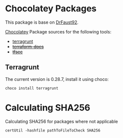 # Chocolatey Packages
This package is base on [DrFaust92](https://github.com/DrFaust92/chocolatey-packages).

[Chocolatey](https://chocolatey.org/) Package sources for the following tools:

* [terragrunt](https://github.com/gruntwork-io/terragrunt)
* ~~[terraform-docs](https://github.com/terraform-docs/terraform-docs)~~
* ~~[tfsec](https://github.com/tfsec/tfsec)~~


## Terragrunt
The current version is 0.28.7, install it using choco:
```
choco install terragrunt
```

# Calculating SHA256

Calculating SHA256 for packages where not applicable
```batch
certUtil -hashfile pathToFileToCheck SHA256
```
